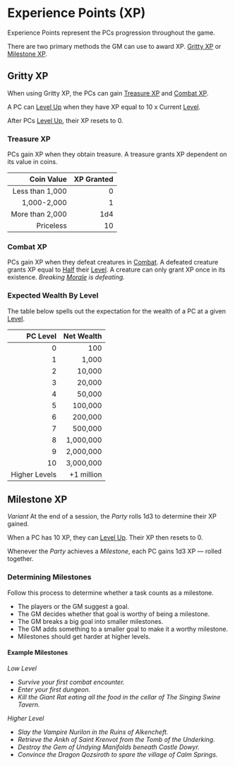 # Experience Points (XP)

Experience Points represent the PCs progression throughout the game.

There are two primary methods the GM can use to award XP. [Gritty XP](Experience%20Points.md#Gritty%20XP) or [Milestone XP](Experience%20Points.md#Milestone%20XP).

## Gritty XP

When using Gritty XP, the PCs can gain [Treasure XP](Experience%20Points.md#Treasure%20XP) and [Combat XP](Experience%20Points.md#Combat%20XP).

A PC can [Level Up](Level.md#Level%20Up) when they have XP equal to 10 x Current [Level](Level.md).

After PCs [Level Up](Level.md#Level%20Up), their XP resets to 0.

### Treasure XP

PCs gain XP when they obtain treasure. A treasure grants XP dependent on its value in coins.

|       Coin Value | XP Granted |
| ---------------: | ---------: |
|  Less than 1,000 |          0 |
|      1,000-2,000 |          1 |
|  More than 2,000 |        1d4 |
|        Priceless |         10 |

### Combat XP

PCs gain XP when they defeat creatures in [Combat](../../Game%20Procedures/Combat/Combat.md). A defeated creature grants XP equal to [Half](../../Game%20Procedures/Core%20Procedures/Half.md) their [Level](Level.md). A creature can only grant XP once in its existence. *Breaking [Morale](../../Game%20Procedures/Social%20Procedures/Morale.md) is defeating.*

### Expected Wealth By Level

The table below spells out the expectation for the wealth of a PC at a given [Level](Level.md).

|      PC Level | Net Wealth |
| ------------: | ---------: |
|             0 |        100 |
|             1 |      1,000 |
|             2 |     10,000 |
|             3 |     20,000 |
|             4 |     50,000 |
|             5 |    100,000 |
|             6 |    200,000 |
|             7 |    500,000 |
|             8 |  1,000,000 |
|             9 |  2,000,000 |
|            10 |  3,000,000 |
| Higher Levels | +1 million |

## Milestone XP

*Variant*
At the end of a session, the *Party* rolls 1d3 to determine their XP gained.

When a PC has 10 XP, they can [Level Up](Level.md#Level%20Up). Their XP then resets to 0.

Whenever the *Party* achieves a *Milestone*, each PC gains 1d3 XP — rolled together.

### Determining Milestones

Follow this process to determine whether a task counts as a milestone.

- The players or the GM suggest a goal.
- The GM decides whether that goal is worthy of being a milestone.
- The GM breaks a big goal into smaller milestones.
- The GM adds something to a smaller goal to make it a worthy milestone.
- Milestones should get harder at higher levels.

#### Example Milestones

*Low Level*
- *Survive your first combat encounter.*
- *Enter your first dungeon.*
- *Kill the Giant Rat eating all the food in the cellar of The Singing Swine Tavern.*

*Higher Level*
- *Slay the Vampire Nurilon in the Ruins of Alkencheft.*
- *Retrieve the Ankh of Saint Krenvot from the Tomb of the Underking.*
- *Destroy the Gem of Undying Manifolds beneath Castle Dowyr.*
- *Convince the Dragon Qozsiroth to spare the village of Calm Springs.*
